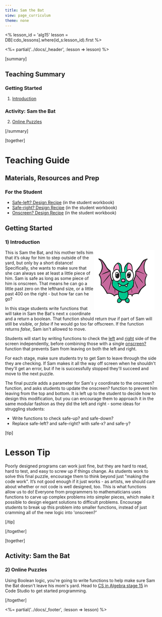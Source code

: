 ```yaml
---
title: Sam the Bat
view: page_curriculum
theme: none
---
```


<%
lesson_id = 'alg15'
lesson = DB[:cdo_lessons].where(id_s:lesson_id).first
%>

<%= partial('../docs/_header', :lesson => lesson) %>

[summary]

## Teaching Summary
### **Getting Started**
 
1) [Introduction](#GetStarted)  

### **Activity: Sam the Bat**  

2) [Online Puzzles](#Activity1)

[/summary]

[together]

# Teaching Guide

## Materials, Resources and Prep
### For the Student
- [Safe-left? Design Recipe](../docs/worksheets/safe_left.pdf) (in the student workbook)
- [Safe-right? Design Recipe](../docs/worksheets/safe_right.pdf) (in the student workbook)
- [Onscreen? Design Recipe](../docs/worksheets/onscreen.pdf) (in the student workbook)

## Getting Started

### <a name="GetStarted"></a> 1) Introduction

<img src="bat_animated.gif" style="float:right; margin: 0 10px 10px 0"/>This is Sam the Bat, and his mother tells him that it’s okay for him to step outside of the yard, but only by a short distance! Specifically, she wants to make sure that she can always see at least a little piece of him. Sam is safe as long as some piece of him is onscreen. That means he can go a little past zero on the lefthand size, or a little past 400 on the right - but how far can he go?

In this stage students write functions that will take in Sam the Bat's next x coordinate and a return a boolean.  That function should return _true_ if part of Sam will still be visible, or _false_ if he would go too far offscreen. If the function returns _false_, Sam isn't allowed to move. 

Students will start by writing functions to check the [left](../docs/worksheets/safe_left.pdf) and [right](../docs/worksheets/safe_right.pdf) side of the screen independently, before combining those with a single [onscreen?](../docs/worksheets/onscreen.pdf) function that prevents Sam from leaving on both the left and right.

For each stage, make sure students try to get Sam to leave through the side they are checking. If Sam makes it all the way off screen when he shouldn't they'll get an error, but if he is successfully stopped they'll succeed and move to the next puzzle.

The final puzzle adds a parameter for Sam's y coordinate to the onscreen? function, and asks students to update the onscreen? function to prevent him leaving from the top and bottom. It is left up to the student to decide how to design this modification, but you can encourage them to approach it in the same modular fashion as they did the left and right - some ideas for struggling students:

- Write functions to check safe-up? and safe-down?
- Replace safe-left? and safe-right? with safe-x? and safe-y?

[tip]

# Lesson Tip

Poorly designed programs can work just fine, but they are hard to read, hard to test, and easy to screw up if things change. As students work to solve this final puzzle, encourage them to think beyond just "making the code work". It’s not good enough if it just works - as artists, we should care about whether or not code is well designed, too. This is what functions allow us to do! Everyone from programmers to mathematicians uses functions to carve up complex problems into simpler pieces, which make it possible to design elegant solutions to difficult problems. Encourage students to break up this problem into smaller functions, instead of just cramming all of the new logic into 'onscreen?'

[/tip]

[/together]

[together]

## Activity: Sam the Bat
### <a name="Activity1"></a> 2) Online Puzzles

Using Boolean logic, you're going to write functions to help make sure Sam the Bat doesn't leave his mom's yard. Head to [CS in Algebra stage 15](http://studio.code.org/s/algebra/stage/15/puzzle/1) in Code Studio to get started programming.

[/together]

<%= partial('../docs/_footer', :lesson => lesson) %>